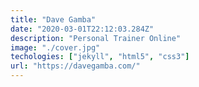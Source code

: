 ```yaml
---
title: "Dave Gamba"
date: "2020-03-01T22:12:03.284Z"
description: "Personal Trainer Online"
image: "./cover.jpg"
techologies: ["jekyll", "html5", "css3"]
url: "https://davegamba.com/"
---
```

